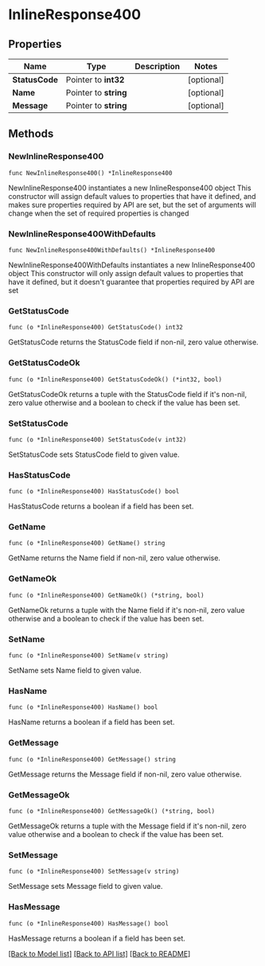 # InlineResponse400

## Properties

Name | Type | Description | Notes
------------ | ------------- | ------------- | -------------
**StatusCode** | Pointer to **int32** |  | [optional] 
**Name** | Pointer to **string** |  | [optional] 
**Message** | Pointer to **string** |  | [optional] 

## Methods

### NewInlineResponse400

`func NewInlineResponse400() *InlineResponse400`

NewInlineResponse400 instantiates a new InlineResponse400 object
This constructor will assign default values to properties that have it defined,
and makes sure properties required by API are set, but the set of arguments
will change when the set of required properties is changed

### NewInlineResponse400WithDefaults

`func NewInlineResponse400WithDefaults() *InlineResponse400`

NewInlineResponse400WithDefaults instantiates a new InlineResponse400 object
This constructor will only assign default values to properties that have it defined,
but it doesn't guarantee that properties required by API are set

### GetStatusCode

`func (o *InlineResponse400) GetStatusCode() int32`

GetStatusCode returns the StatusCode field if non-nil, zero value otherwise.

### GetStatusCodeOk

`func (o *InlineResponse400) GetStatusCodeOk() (*int32, bool)`

GetStatusCodeOk returns a tuple with the StatusCode field if it's non-nil, zero value otherwise
and a boolean to check if the value has been set.

### SetStatusCode

`func (o *InlineResponse400) SetStatusCode(v int32)`

SetStatusCode sets StatusCode field to given value.

### HasStatusCode

`func (o *InlineResponse400) HasStatusCode() bool`

HasStatusCode returns a boolean if a field has been set.

### GetName

`func (o *InlineResponse400) GetName() string`

GetName returns the Name field if non-nil, zero value otherwise.

### GetNameOk

`func (o *InlineResponse400) GetNameOk() (*string, bool)`

GetNameOk returns a tuple with the Name field if it's non-nil, zero value otherwise
and a boolean to check if the value has been set.

### SetName

`func (o *InlineResponse400) SetName(v string)`

SetName sets Name field to given value.

### HasName

`func (o *InlineResponse400) HasName() bool`

HasName returns a boolean if a field has been set.

### GetMessage

`func (o *InlineResponse400) GetMessage() string`

GetMessage returns the Message field if non-nil, zero value otherwise.

### GetMessageOk

`func (o *InlineResponse400) GetMessageOk() (*string, bool)`

GetMessageOk returns a tuple with the Message field if it's non-nil, zero value otherwise
and a boolean to check if the value has been set.

### SetMessage

`func (o *InlineResponse400) SetMessage(v string)`

SetMessage sets Message field to given value.

### HasMessage

`func (o *InlineResponse400) HasMessage() bool`

HasMessage returns a boolean if a field has been set.


[[Back to Model list]](../README.md#documentation-for-models) [[Back to API list]](../README.md#documentation-for-api-endpoints) [[Back to README]](../README.md)


